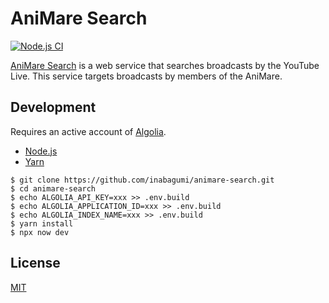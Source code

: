 # AniMare Search

[![Node.js CI](https://github.com/inabagumi/animare-search/workflows/Node.js%20CI/badge.svg)](https://github.com/inabagumi/animare-search/actions)

[AniMare Search](https://search.animare.cafe/) is a web service that searches broadcasts by the YouTube Live. This service targets broadcasts by members of the AniMare.

## Development

Requires an active account of [Algolia](https://www.algolia.com/).

- [Node.js](https://nodejs.org/en/)
- [Yarn](https://yarnpkg.com/en/)

```console
$ git clone https://github.com/inabagumi/animare-search.git
$ cd animare-search
$ echo ALGOLIA_API_KEY=xxx >> .env.build
$ echo ALGOLIA_APPLICATION_ID=xxx >> .env.build
$ echo ALGOLIA_INDEX_NAME=xxx >> .env.build
$ yarn install
$ npx now dev
```

## License

[MIT](LICENSE)
